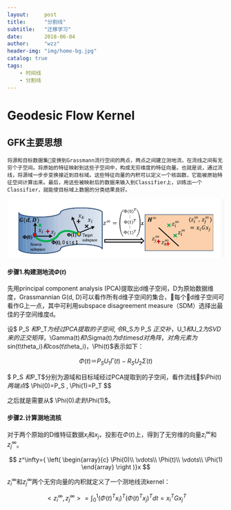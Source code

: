 ```yaml
---
layout:     post
title:      "分割线"
subtitle:   "迁移学习"
date:       2018-06-04
author:     "wzz"
header-img: "img/home-bg.jpg"
catalog: true
tags:
    - 时间线
    - 分割线
---
```


# Geodesic Flow Kernel


 
## GFK主要思想

    将源和目标数据集变换到Grassmann流行空间的两点，两点之间建立测地流，在流线之间有无穷个子空间。将原始的特征映射到这些子空间中，构成无穷维度的特征向量。也就是说，通过流线，将源域一步步变换接近到目标域。这些特征向量的内积可以定义一个核函数，它能被原始特征空间计算出来。最后，用这些被映射后的数据来输入到Classifier上，训练出一个Classifier，就能使目标域上数据的分类结果良好。
    
![img](/img/gfk.png)

#### 步骤1.构建测地流$\Phi(t)$

先用principal component analysis (PCA)提取出d维子空间，D为原始数据维度，Grassmannian G(d, D)可以看作所有d维子空间的集合，每个d维子空间可看作G上一点，其中可利用subspace disagreement measure（SDM）选择出最佳的子空间维度d。

设$ P_S $和$P_T$为经过PCA提取的子空间,令$R_S$为$ P_S $正交补，$U_1$和$U_2$为SVD来的正交矩阵，$\Gamma(t)$和$\Sigma(t)$为d$\times$d对角阵，对角元素为$sin(t\theta_i)$和$cos(t\theta_i)$，$\Phi(t)$表示如下：

$$\Phi(t)＝P_S U_1 \Gamma(t)-R_S U_2 \Sigma(t)$$

$ P_S $和$P_T$分别为源域和目标域经过PCA提取到的子空间，看作流线$\Phi(t)$两端点$$ \Phi(0)=P_S  , \Phi(1)=P_T $$

之后就是需要从$ \Phi(0)$走到$\Phi(1)$。

####  步骤2.计算测地流核

对于两个原始的D维特征数据$x_i$和$x_j$，投影在$\Phi(t)$上，得到了无穷维的向量$z^\infty_i$和$z^\infty_j$。

$$ 
z^\infty={
\left( \begin{array}{c}
\Phi(0)\\
\vdots\\
\Phi(t)\\
\vdots\\
\Phi(1)
\end{array} 
\right )}x
$$

$z^\infty_i$和$z^\infty_j$两个无穷向量的内积就定义了一个测地线流kernel：

$$<z^\infty_i,z^\infty_j>=\int_0^1 {(\Phi(t)^Tx_i)^T(\Phi(t)^Tx_j)^T} dt=x^T_i G x^T_j$$